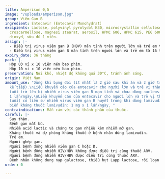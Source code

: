 ```yaml
---
title: Amperison 0,5
image: "/uploads/amperison.jpg"
group: Viêm Gan B
ingredient: Entecavir (Entecavir Monohydrat)
excipients: Lactose, polyvinyl pyrolydol K30, microcrystallin cellulose 101, natri
  croscarmellose, magnesi stearat, aerosil, HPMC 606, HPMC 615, PEG 6000, talc, titan
  dioxyd, vừa đủ 1 viên.
assign: |-
  - Điều trị virus viêm gan B (HBV) mãn tính trên người lớn và trẻ em từ 16 tuổi trở lên có chứng cứ HBV tích cực sao chép tăng cao DNA-HBV trong máu và tăng dai dẳng nồng độ aminotransferase huyết thanh (ALT hay AST) hoặc có chứng cứ mô học về bệnh gan đang hoạt động.
  - Điều trị virus viêm gan B mãn tính trên người lớn và trẻ em từ 16 tuổi trở lên có bị tổn thương gan và gan không hoạt động bình thường (bệnh gan mất bù).
expiry_date: 36 tháng
pack: |-
  Hộp 03 vỉ x 10 viên nén bao phim.
  Hộp 10 vỉ x 10 viên nén bao phim.
preservation: Nơi khô, nhiệt độ không quá 30°C, tránh ánh sáng.
origin: Việt Nam
amount_use: "Dùng khi bụng đói (ít nhất là 2 giờ sau khi ăn và 2 giờ trước bữa ăn
  kế tiếp).\nLiều khuyến cáo của entecavir cho người lớn và trẻ vị thành niên từ 16
  tuổi trở lên bị nhiễm virus viêm gan B mạn tính và chưa dùng nucleosid: 0,5 mg x
  1 lần/ngày.\nLiều khuyến cáo của entecavir cho người lớn và trẻ vị thành niên (16
  tuổi) có tiền sử nhiễm virus viêm gan B huyết trong khi dùng lamivudin hoặc có đột
  biến kháng thuốc lamivudin: 1 mg x 1 lần/ngày. "
contraindications: Mẫn cảm với các thành phần của thuốc.
careful: |-
  Suy thận.
  Bệnh gan mất bù.
  Nhiễm acid lactic và chứng to gan nhiều kèm nhiễm mỡ gan.
  Kháng thuốc và dự phòng kháng thuốc ở bệnh nhân dùng lamivudin.
  Trẻ em.
  Người ghép gan.
  Người bệnh đồng nhiễm viêm gan C hoặc D.
  Người bệnh đồng nhiễm HIV/HBV không được điều trị cùng thuốc ARV.
  Người bệnh đồng nhiễm HIV/HBV được điều trị cùng thuốc ARV.
  Bệnh nhân không dung nạp galactose, thiếu hụt Lapp lactose, rối loạn hấp thu glucose-galactose.
order: 0

---
```

